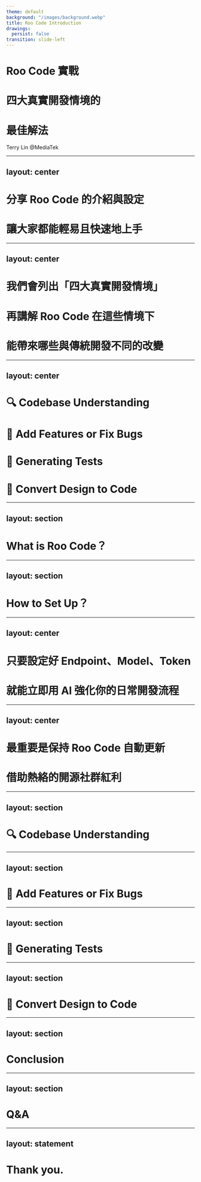 ```yaml
---
theme: default
background: "/images/background.webp"
title: Roo Code Introduction
drawings:
  persist: false
transition: slide-left
---
```


# Roo Code 實戰
# 四大真實開發情境的
# 最佳解法
Terry Lin @MediaTek

---
layout: center
---

# 分享 Roo Code 的介紹與設定
# 讓大家都能輕易且快速地上手

<!--
讓還沒有安裝的人都可以快速地上手
-->

---
layout: center
---

# 我們會列出「四大真實開發情境」
# 再講解 Roo Code 在這些情境下
# 能帶來哪些與傳統開發不同的改變

<!--
跟之前我這邊進行過的 Roo Code 功能展示的教學不太一樣
我們就先只先講平常大家在開發的時候，有哪幾個情境
那有了 Roo Code 這工具之後，面對這些情境，會有什麼新的解法？
-->

---
layout: center
---

# 🔍 Codebase Understanding
# 🚀 Add Features or Fix Bugs
# 🧪 Generating Tests
# 🎨 Convert Design to Code

---
layout: section
---

# What is Roo Code？

<!--
1. 官方文件：https://github.com/RooCodeInc/Roo-Code/blob/HEAD/locales/zh-TW/README.md

2. 想像你養了一個小的開發團隊，在你的 VSCode 裏面
-->

---
layout: section
---

# How to Set Up？

<!--
1. 開啟 AI Coding Assistant Tools Hub 文件開始講解
-->

---
layout: center
---

# 只要設定好 **Endpoint、Model、Token**
# 就能立即用 AI 強化你的日常開發流程

<!--
1. 要強調 3 這個數字，讓大家有印象
-->

---
layout: center
---

# 最重要是保持 Roo Code 自動更新
# 借助熱絡的開源社群紅利

<!--
1. 因為外面 AI 世界確實是變太快了
-->

---
layout: section
---

# 🔍 Codebase Understanding

<!--
1. 實際演示如何用 AI 分析專案的整體結構，並自動生成視覺化圖表，幫助工程師快速掌握 Codebase 架構。

2. 使用 @ 或拖拉檔案的方式進行 Context Mentions，精準告訴 AI 指的是哪個程式碼段落、檔案、資料夾，或特定內容（如 Problems、Terminal、Git Commit）。
-->

---
layout: section
---

# 🚀 Add Features or Fix Bugs

<!--
1. 實際演示如何用 AI 根據產品規格，逐步完成新功能的開發流程。可以 Demo architecture 資料夾，了解有完整 TDD 文件的重要性。

2. 工程師可以用 Customing Modes 組建一個團隊，例如「專業測試員」、「重構老前輩」、「文件寫手」，再將任務派給最適合角色去執行。

3. 使用 Rules 自定義 AI 的行為，規範團隊工作流程與風格。
-->

---
layout: section
---

# 🧪 Generating Tests

<!--
1. 實際演示如何讓 AI 撰寫並優化測試程式碼，並模擬使用情境進行驗證。

2. 利用 Slash Commands 建立重複使用的指令與工作流程，如 /review、/deploy-check，工程師可以隨時一鍵執行。

3. 你可以這樣想像：一個擅長修車的徒弟，你是修車師傅，Slash Commands 就像是：拿最大號的板手

4. 幫 formValidation.ts 加上測試，要切換到 Test Engineer 這個角色去寫
-->

---
layout: section
---

# 🎨 Convert Design to Code

<!--
1. 實際演示如何用 Figma MCP，讓 AI 在幾分鐘內將設計稿轉換成可用的程式碼，並即時比較設計與最終網頁的差異，檢驗 AI 的精準度。

2. 如果結果需要調整，工程師可直接截圖給 AI，讓它照指示快速修改。

3. 透過 Playwright MCP，讓 AI 自行開啟瀏覽器檢視頁面，不管是要看 console, network 等都可以。
-->

---
layout: section
---

# Conclusion

<!--
1. 重新再介紹一次 AI Coding Assistant Tools Hub
-->

---
layout: section
---

# Q&A

---
layout: statement
---

# Thank you.
